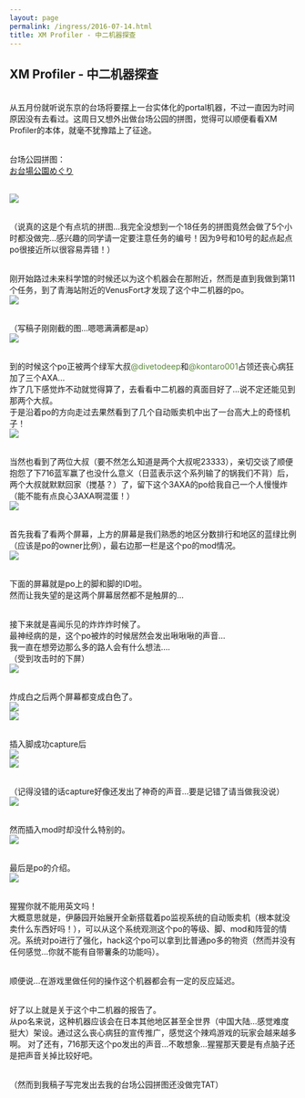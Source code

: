 ```yaml
---
layout: page
permalink: /ingress/2016-07-14.html
title: XM Profiler - 中二机器探查
---
```


## XM Profiler - 中二机器探查

<br>从五月份就听说东京的台场将要摆上一台实体化的portal机器，不过一直因为时间原因没有去看过。这周日又想外出做台场公园的拼图，觉得可以顺便看看XM Profiler的本体，就毫不犹豫踏上了征途。

<br>台场公园拼图：
<br>[お台場公園めぐり](https://bannergress.com/banner/%E3%81%8A%E5%8F%B0%E5%A0%B4%E5%85%AC%E5%9C%92%E3%82%81%E3%81%90%E3%82%8A-8737)

<br>
<img src="/ingress/2016-07-14/image001.jpg">


<br>（说真的这是个有点坑的拼图…我完全没想到一个18任务的拼图竟然会做了5个小时都没做完…感兴趣的同学请一定要注意任务的编号！因为9号和10号的起点起点po很接近所以很容易弄错！）

<br>刚开始路过未来科学馆的时候还以为这个机器会在那附近，然而是直到我做到第11个任务，到了青海站附近的VenusFort才发现了这个中二机器的po。
<br>
<img src="/ingress/2016-07-14/image002.png">

<br>（写稿子刚刚截的图…嗯嗯满满都是ap）
<br>
<img src="/ingress/2016-07-14/image003.jpg">

<br>到的时候这个po正被两个绿军大叔<span style="color:#578737">@divetodeep</span>和<span style="color:#578737">@kontaro001</span>占领还丧心病狂加了三个AXA...
<br>炸了几下感觉炸不动就觉得算了，去看看中二机器的真面目好了…说不定还能见到那两个大叔。
<br>于是沿着po的方向走过去果然看到了几个自动贩卖机中出了一台高大上的奇怪机子！
<br>
<img src="/ingress/2016-07-14/image004.jpg">

<br>当然也看到了两位大叔（要不然怎么知道是两个大叔呢23333），亲切交谈了顺便抱怨了下716蓝军赢了也没什么意义（日蓝表示这个系列输了的锅我们不背）后，两个大叔就默默回家（搅基？）了，留下这个3AXA的po给我自己一个人慢慢炸（能不能有点良心3AXA啊混蛋！）
<br>
<img src="/ingress/2016-07-14/image005.jpg">

<br>首先我看了看两个屏幕，上方的屏幕是我们熟悉的地区分数排行和地区的蓝绿比例（应该是po的owner比例），最右边那一栏是这个po的mod情况。
<br>
<img src="/ingress/2016-07-14/image006.jpg">


<br>下面的屏幕就是po上的脚和脚的ID啦。
<br>然而让我失望的是这两个屏幕居然都不是触屏的…

<br>接下来就是喜闻乐见的炸炸炸时候了。
<br>最神经病的是，这个po被炸的时候居然会发出啾啾啾的声音…
<br>我一直在想旁边那么多的路人会有什么想法….
<br>（受到攻击时的下屏）
<br>
<img src="/ingress/2016-07-14/image007.jpg">


<br>炸成白之后两个屏幕都变成白色了。
<br>
<img src="/ingress/2016-07-14/image008.jpg">
<br>
<img src="/ingress/2016-07-14/image009.jpg">

<br>插入脚成功capture后
<br>
<img src="/ingress/2016-07-14/image010.jpg">
<br>
<img src="/ingress/2016-07-14/image011.jpg">

<br>（记得没错的话capture好像还发出了神奇的声音…要是记错了请当做我没说）
<br>
<img src="/ingress/2016-07-14/image012.jpg">

<br>然而插入mod时却没什么特别的。
<br>
<img src="/ingress/2016-07-14/image013.jpg">

<br>最后是po的介绍。
<br>
<img src="/ingress/2016-07-14/image014.jpg">

<br>猩猩你就不能用英文吗！
<br>大概意思就是，伊藤园开始展开全新搭载着po监视系统的自动贩卖机（根本就没卖什么东西好吗！），可以从这个系统观测这个po的等级、脚、mod和阵营的情况。系统对po进行了强化，hack这个po可以拿到比普通po多的物资（然而并没有任何感觉…你就不能有自带薯条的功能吗）。

<br>顺便说…在游戏里做任何的操作这个机器都会有一定的反应延迟。

<br>好了以上就是关于这个中二机器的报告了。
<br>从po名来说，这种机器应该会在日本其他地区甚至全世界（中国大陆...感觉难度挺大）架设。通过这么丧心病狂的宣传推广，感觉这个辣鸡游戏的玩家会越来越多啊。
对了还有，716那天这个po发出的声音…不敢想象…猩猩那天要是有点脑子还是把声音关掉比较好吧。

<br>（然而到我稿子写完发出去我的台场公园拼图还没做完TAT）
